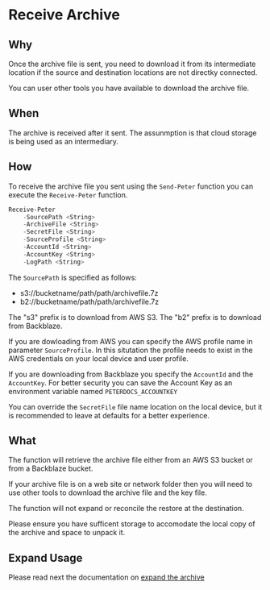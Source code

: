 # Receive Archive

## Why

Once the archive file is sent, you need to download it from its intermediate
location if the source and destination locations are not directky connected.

You can user other tools you have available to download the archive file.

## When

The archive is received after it sent.  The assunmption is that cloud storage
is being used as an intermediary.

## How

To receive the archive file you sent using the ```Send-Peter``` function you can
execute the ```Receive-Peter``` function.

```powershell
Receive-Peter
    -SourcePath <String>
    -ArchiveFile <String>
    -SecretFile <String>
    -SourceProfile <String>
    -AccountId <String>
    -AccountKey <String>
    -LogPath <String>
```

The ```SourcePath``` is specified as follows:

* s3://bucketname/path/path/archivefile.7z
* b2://bucketname/path/path/archivefile.7z

The "s3" prefix is to download from AWS S3.  The "b2" prefix
is to download from Backblaze.

If you are dowloading from AWS you can specify the AWS profile name
in parameter ```SourceProfile```.  In this situtation the profile
needs to exist in the AWS credentials on your local device and user profile.

If you are downloading from Backblaze you specify the ```AccountId``` and the
```AccountKey```.  For better security you can save the Account Key as an
environment variable named ```PETERDOCS_ACCOUNTKEY```

You can override the ```SecretFile``` file name location on the local device,
but it is recommended to leave at defaults for a better experience.

## What

The function will retrieve the archive file either from an AWS S3 bucket or
from a Backblaze bucket.

If your archive file is on a web site or network folder then you will need to
use other tools to download the archive file and the key file.

The function will not expand or reconcile the restore at the destination.

Please ensure you have sufficent storage to accomodate the local copy of the
archive and space to unpack it.

## Expand Usage

Please read next the documentation on [expand the archive](Expand.md)
